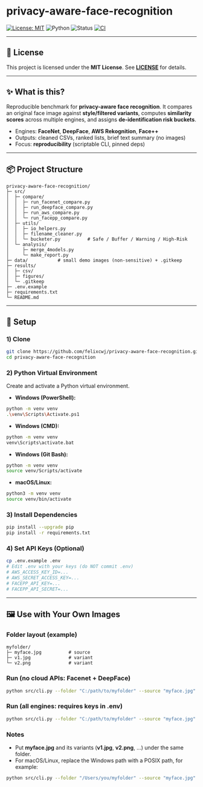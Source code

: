 # privacy-aware-face-recognition

[![License: MIT](https://img.shields.io/badge/License-MIT-green.svg)](LICENSE)
![Python](https://img.shields.io/badge/Python-3.9%2B-blue.svg)
![Status](https://img.shields.io/badge/Status-Active-brightgreen.svg)
[![CI](https://github.com/felixcwj/privacy-aware-face-recognition/actions/workflows/ci.yml/badge.svg)](https://github.com/felixcwj/privacy-aware-face-recognition/actions/workflows/ci.yml)

---

## 📄 License
This project is licensed under the **MIT License**. See **[LICENSE](LICENSE)** for details.

---

## ✨ What is this?
Reproducible benchmark for **privacy-aware face recognition**. It compares an original face image against **style/filtered variants**, computes **similarity scores** across multiple engines, and assigns **de‑identification risk buckets**.
- Engines: **FaceNet**, **DeepFace**, **AWS Rekognition**, **Face++**
- Outputs: cleaned CSVs, ranked lists, brief text summary (no images)
- Focus: **reproducibility** (scriptable CLI, pinned deps)

---

## 📦 Project Structure
```text
privacy-aware-face-recognition/
├─ src/
│  ├─ compare/
│  │  ├─ run_facenet_compare.py
│  │  ├─ run_deepface_compare.py
│  │  ├─ run_aws_compare.py
│  │  └─ run_facepp_compare.py
│  ├─ utils/
│  │  ├─ io_helpers.py
│  │  ├─ filename_cleaner.py
│  │  └─ bucketer.py          # Safe / Buffer / Warning / High-Risk
│  └─ analysis/
│     ├─ merge_4models.py
│     └─ make_report.py
├─ data/           # small demo images (non-sensitive) + .gitkeep
├─ results/
│  ├─ csv/
│  ├─ figures/
│  └─ .gitkeep
├─ .env.example
├─ requirements.txt
└─ README.md
```

---

## 🔧 Setup

### 1) Clone
```bash
git clone https://github.com/felixcwj/privacy-aware-face-recognition.git
cd privacy-aware-face-recognition
```

### 2) Python Virtual Environment
Create and activate a Python virtual environment.

- **Windows (PowerShell):**
```bash
python -m venv venv
.\venv\Scripts\Activate.ps1
```

- **Windows (CMD):**
```bash
python -m venv venv
venv\Scripts\activate.bat
```

- **Windows (Git Bash):**
```bash
python -m venv venv
source venv/Scripts/activate
```

- **macOS/Linux:**
```bash
python3 -m venv venv
source venv/bin/activate
```

### 3) Install Dependencies
```bash
pip install --upgrade pip
pip install -r requirements.txt
```

### 4) Set API Keys (Optional)
```bash
cp .env.example .env
# Edit .env with your keys (do NOT commit .env)
# AWS_ACCESS_KEY_ID=...
# AWS_SECRET_ACCESS_KEY=...
# FACEPP_API_KEY=...
# FACEPP_API_SECRET=...
```

---

## 🖼️ Use with Your Own Images

### Folder layout (example)
```text
myfolder/
├─ myface.jpg          # source
├─ v1.jpg              # variant
└─ v2.png              # variant
```

### Run (no cloud APIs: Facenet + DeepFace)
```bash
python src/cli.py --folder "C:/path/to/myfolder" --source "myface.jpg" --engines facenet,deepface
```

### Run (all engines: requires keys in .env)
```bash
python src/cli.py --folder "C:/path/to/myfolder" --source "myface.jpg" --engines facenet,deepface,aws,facepp
```

### Notes
- Put **myface.jpg** and its variants (**v1.jpg**, **v2.png**, …) under the same folder.
- For macOS/Linux, replace the Windows path with a POSIX path, for example:
```bash
python src/cli.py --folder "/Users/you/myfolder" --source "myface.jpg" --engines facenet,deepface
```
